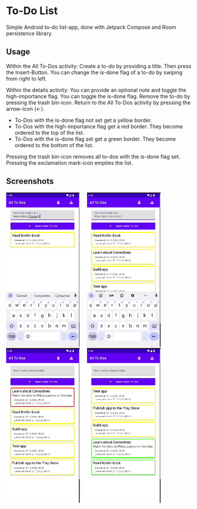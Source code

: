# To-Do List

Simple Android to-do list-app, done with Jetpack Compose and Room persistence library.

## Usage

Within the All To-Dos activity: Create a to-do by providing a title. Then press the Insert-Button. You can change the is-done flag of a to-do by swiping from right to left.

Within the details activity: You can provide an optional note and toggle the high-importance flag. You can toggle the is-done flag. Remove the to-do by pressing the trash bin-icon. Return to the All To-Dos activity by pressing the arrow-icon (<-).

- To-Dos with the is-done flag not set get a yellow border.
- To-Dos with the high-importance flag get a red border. They become ordered to the top of the list.
- To-Dos with the is-done flag set get a green border. They become ordered to the bottom of the list.

Pressing the trash bin-icon removes all to-dos with the is-done flag set. Pressing the exclamation mark-icon empties the list.

## Screenshots

<div>
  <img src="./images/image_1.gif" alt="screenshot 1" width="200" />&nbsp;&nbsp;&nbsp;&nbsp; 
  <img src="./images/image_2.gif" alt="screenshot 2" width="200" />&nbsp;&nbsp;&nbsp;&nbsp;
  <img src="./images/image_3.gif" alt="screenshot 3" width="200" />&nbsp;&nbsp;&nbsp;&nbsp;
  <img src="./images/image_4.gif" alt="screenshot 4" width="200" />
</div>



